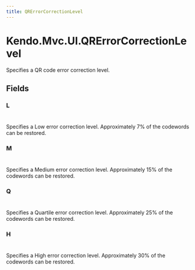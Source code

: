```yaml
---
title: QRErrorCorrectionLevel
---
```


# Kendo.Mvc.UI.QRErrorCorrectionLevel
Specifies a QR code error correction level.


## Fields


### L
#
Specifies a Low error correction level. Approximately 7% of the codewords can be restored.

### M
#
Specifies a Medium error correction level. Approximately 15% of the codewords can be restored.

### Q
#
Specifies a Quartile error correction level. Approximately 25% of the codewords can be restored.

### H
#
Specifies a High error correction level. Approximately 30% of the codewords can be restored.




